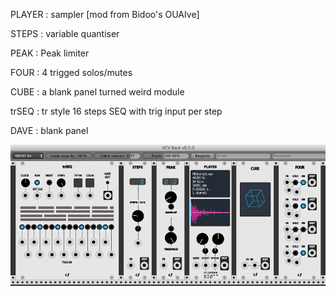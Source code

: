 
PLAYER : sampler [mod from Bidoo's OUAIve]

STEPS : variable quantiser

PEAK : Peak limiter

FOUR : 4 trigged solos/mutes

CUBE : a blank panel turned weird module

trSEQ : tr style 16 steps SEQ with trig input per step

DAVE : blank panel



![alt text](/cf.png)
